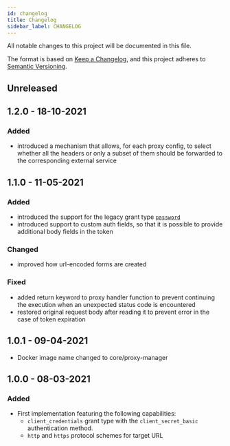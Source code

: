 ```yaml
---
id: changelog
title: Changelog
sidebar_label: CHANGELOG
---
```

All notable changes to this project will be documented in this file.

The format is based on [Keep a Changelog](https://keepachangelog.com/en/1.0.0/),
and this project adheres to [Semantic Versioning](https://semver.org/spec/v2.0.0.html).

## Unreleased

## 1.2.0 - 18-10-2021

### Added

- introduced a mechanism that allows, for each proxy config, to select whether all the headers
  or only a subset of them should be forwarded to the corresponding external service

## 1.1.0 - 11-05-2021

### Added

- introduced the support for the legacy grant type [`password`](https://oauth.net/2/grant-types/password/)
- introduced support to custom auth fields, so that it is possible
  to provide additional body fields in the token

### Changed

- improved how url-encoded forms are created

### Fixed

- added return keyword to proxy handler function to prevent continuing the execution
  when an unexpected status code is encountered
- restored original request body after reading it to prevent error in the case of
  token expiration

## 1.0.1 - 09-04-2021

- Docker image name changed to core/proxy-manager

## 1.0.0 - 08-03-2021

### Added

- First implementation featuring the following capabilities:
  - `client_credentials` grant type with the `client_secret_basic` authentication method.
  - `http` and `https` protocol schemes for target URL
